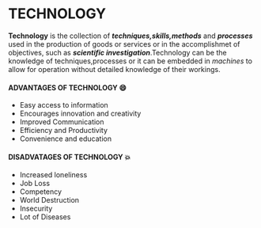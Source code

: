 
# TECHNOLOGY
**Technology** is the collection of **_techniques,skills,methods_** and **_processes_** used in the production of goods or services or in the accomplishmet of objectives, such as **_scientific investigation_**.Technology can be the knowledge of techniques,processes or it can be embedded in *machines* to allow for operation without detailed knowledge of their workings.

#### **ADVANTAGES OF TECHNOLOGY** :smile:
* Easy access to information
* Encourages innovation  and creativity
* Improved Communication
* Efficiency and Productivity
* Convenience and education

#### **DISADVATAGES OF TECHNOLOGY** :boom:
* Increased loneliness
* Job Loss
* Competency
* World Destruction
* Insecurity
* Lot of Diseases 
